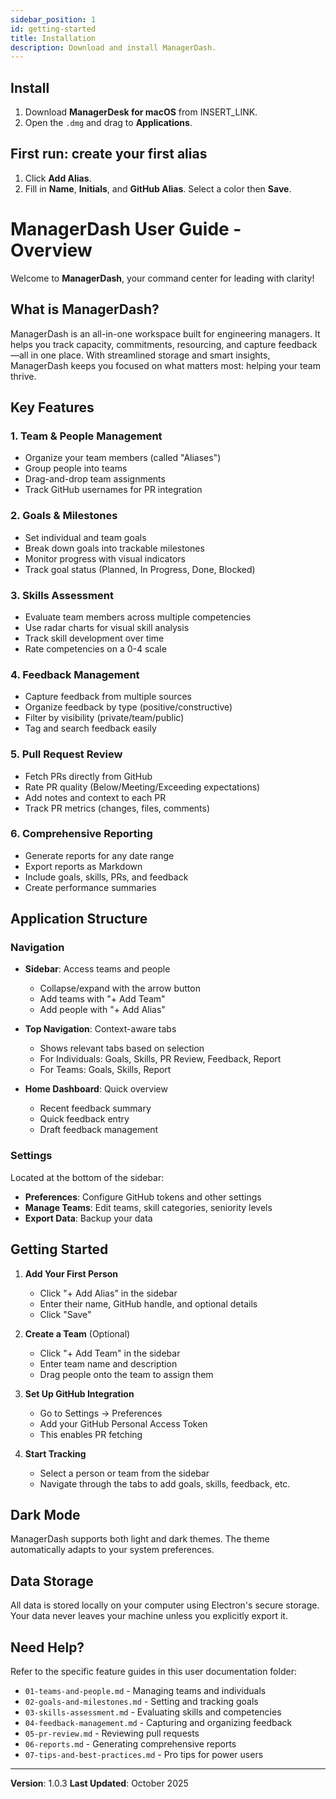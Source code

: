 ```yaml
---
sidebar_position: 1
id: getting-started
title: Installation
description: Download and install ManagerDash.
---
```


## Install
1. Download **ManagerDesk for macOS** from INSERT_LINK.
2. Open the `.dmg` and drag to **Applications**.

## First run: create your first alias
1. Click **Add Alias**.
2. Fill in **Name**, **Initials**, and **GitHub Alias**. Select a color then **Save**.

# ManagerDash User Guide - Overview

Welcome to **ManagerDash**, your command center for leading with clarity!

## What is ManagerDash?

ManagerDash is an all-in-one workspace built for engineering managers. It helps you track capacity, commitments, resourcing, and capture feedback—all in one place. With streamlined storage and smart insights, ManagerDash keeps you focused on what matters most: helping your team thrive.

## Key Features

### 1. **Team & People Management**
- Organize your team members (called "Aliases")
- Group people into teams
- Drag-and-drop team assignments
- Track GitHub usernames for PR integration

### 2. **Goals & Milestones**
- Set individual and team goals
- Break down goals into trackable milestones
- Monitor progress with visual indicators
- Track goal status (Planned, In Progress, Done, Blocked)

### 3. **Skills Assessment**
- Evaluate team members across multiple competencies
- Use radar charts for visual skill analysis
- Track skill development over time
- Rate competencies on a 0-4 scale

### 4. **Feedback Management**
- Capture feedback from multiple sources
- Organize feedback by type (positive/constructive)
- Filter by visibility (private/team/public)
- Tag and search feedback easily

### 5. **Pull Request Review**
- Fetch PRs directly from GitHub
- Rate PR quality (Below/Meeting/Exceeding expectations)
- Add notes and context to each PR
- Track PR metrics (changes, files, comments)

### 6. **Comprehensive Reporting**
- Generate reports for any date range
- Export reports as Markdown
- Include goals, skills, PRs, and feedback
- Create performance summaries

## Application Structure

### Navigation
- **Sidebar**: Access teams and people
  - Collapse/expand with the arrow button
  - Add teams with "+ Add Team"
  - Add people with "+ Add Alias"
  
- **Top Navigation**: Context-aware tabs
  - Shows relevant tabs based on selection
  - For Individuals: Goals, Skills, PR Review, Feedback, Report
  - For Teams: Goals, Skills, Report

- **Home Dashboard**: Quick overview
  - Recent feedback summary
  - Quick feedback entry
  - Draft feedback management

### Settings
Located at the bottom of the sidebar:
- **Preferences**: Configure GitHub tokens and other settings
- **Manage Teams**: Edit teams, skill categories, seniority levels
- **Export Data**: Backup your data

## Getting Started

1. **Add Your First Person**
   - Click "+ Add Alias" in the sidebar
   - Enter their name, GitHub handle, and optional details
   - Click "Save"

2. **Create a Team** (Optional)
   - Click "+ Add Team" in the sidebar
   - Enter team name and description
   - Drag people onto the team to assign them

3. **Set Up GitHub Integration**
   - Go to Settings → Preferences
   - Add your GitHub Personal Access Token
   - This enables PR fetching

4. **Start Tracking**
   - Select a person or team from the sidebar
   - Navigate through the tabs to add goals, skills, feedback, etc.

## Dark Mode

ManagerDash supports both light and dark themes. The theme automatically adapts to your system preferences.

## Data Storage

All data is stored locally on your computer using Electron's secure storage. Your data never leaves your machine unless you explicitly export it.

## Need Help?

Refer to the specific feature guides in this user documentation folder:
- `01-teams-and-people.md` - Managing teams and individuals
- `02-goals-and-milestones.md` - Setting and tracking goals
- `03-skills-assessment.md` - Evaluating skills and competencies
- `04-feedback-management.md` - Capturing and organizing feedback
- `05-pr-review.md` - Reviewing pull requests
- `06-reports.md` - Generating comprehensive reports
- `07-tips-and-best-practices.md` - Pro tips for power users

---

**Version**: 1.0.3
**Last Updated**: October 2025

